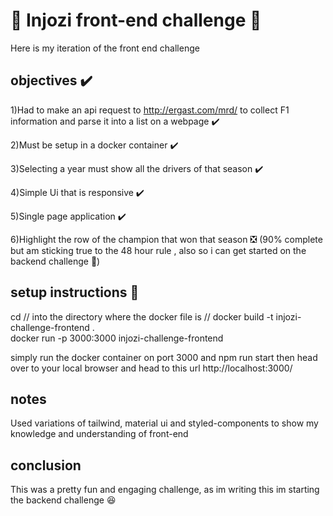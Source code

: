 # 🎊 Injozi front-end challenge 🎊

Here is my iteration of the front end challenge

## objectives ✔️

1)Had to make an api request to http://ergast.com/mrd/ to collect F1 information and parse it into a list on a webpage ✔️

2)Must be setup in a docker container ✔️

3)Selecting a year must show all the drivers of that season ✔️

4)Simple Ui that is responsive ✔️

5)Single page application ✔️

6)Highlight the row of the champion that won that season ❎
(90% complete but am sticking true to the 48 hour rule , also so i can get started on the backend challenge 👀)



## setup instructions 🧰
cd // into the directory where the docker file is //
docker build -t injozi-challenge-frontend .    
docker run -p 3000:3000 injozi-challenge-frontend

simply run the docker container on port 3000 and npm run start
then head over to your local browser and head to this url http://localhost:3000/

## notes
Used variations of tailwind, material ui and styled-components to show my knowledge and understanding of front-end

## conclusion 
This was a pretty fun and engaging challenge, as im writing this im starting the backend challenge 😆
